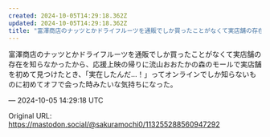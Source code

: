 ```yaml
---
created: 2024-10-05T14:29:18.362Z
updated: 2024-10-05T14:29:18.362Z
title: "富澤商店のナッツとかドライフルーツを通販でしか買ったことがなくて実店舗の存在を知らなかったから、応援上映の帰りに流山おおたかの森のモールで実店舗を初めて見つけた[...]"
---
```


<p>富澤商店のナッツとかドライフルーツを通販でしか買ったことがなくて実店舗の存在を知らなかったから、応援上映の帰りに流山おおたかの森のモールで実店舗を初めて見つけたとき、「実在したんだ…！」ってオンラインでしか知らないものに初めてオフで会った時みたいな気持ちになった。</p>

&mdash; 2024-10-05 14:29:18 UTC

Original URL: https://mastodon.social/@sakuramochi0/113255288560947292
